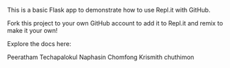 This is a basic Flask app to demonstrate how to use Repl.it with GitHub.

Fork this project to your own GitHub account to add it to Repl.it and remix to make it your own!

Explore the docs here: 

Peeratham Techapalokul
Naphasin Chomfong
Krismith
chuthimon
